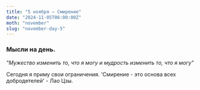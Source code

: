 ```yaml
---
title: "5 ноября – Смирение"
date: "2024-11-05T06:00:00Z"
moth: "november"
slug: "november-day-5"
---
```


### Мысли на день. 
_"Мужество изменить то, что я могу и мудрость изменить то, что я могу"_

Сегодня я приму свои ограничения. 'Смирение - это основа всех добродетелей' - Лао Цзы.
